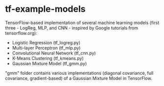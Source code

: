# tf-example-models
TensorFlow-based implementation of several machine learning models (first three - LogReg, MLP, and CNN - inspired by Google tutorials from tensorflow.org):

- Logistic Regression (tf_logreg.py)
- Multi-layer Perceptron (tf_mlp.py)
- Convolutional Neural Network (tf_cnn.py)
- K-Means Clustering (tf_kmeans.py)
- Gaussian Mixture Model (tf_gmm.py)

"gmm" folder contains various implementations (diagonal covariance, full covariance, gradient-based) of a Gaussian Mixture Model in TensorFlow.
